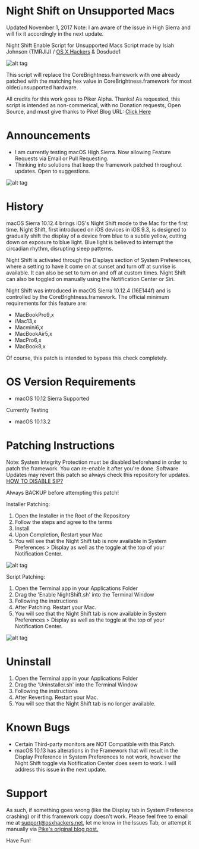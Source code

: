 # Night Shift on Unsupported Macs


Updated November 1, 2017 
Note: I am aware of the issue in High Sierra and will fix it accordingly in the next update.


Night Shift Enable Script for Unsupported Macs
Script made by Isiah Johnson (TMRJIJ) / [OS X Hackers](http://osxhackers.net/NightShift "OS X Hackers") & Dosdude1

![alt tag](http://osxhackers.net/img/sunsetLogo.jpg)

This script will replace the CoreBrightness.framework with one already patched with the matching hex value in CoreBrightness.framework for most older/unsupported hardware.

All credits for this work goes to Piker Alpha. Thanks!
As requested, this script is intended as non-commerical, with no Donation requests, Open Source, and must give thanks to Pike!
Blog URL: [Click Here](https://pikeralpha.wordpress.com/2017/01/30/4398/)

# Announcements

- I am currently testing macOS High Sierra. Now allowing Feature Requests via Email or Pull Requesting.
- Thinking into solutions that keep the framework patched throughout updates. Open to suggestions.

![alt tag](http://dl.osxhackers.net/.images/NightShift.png)

# History

macOS Sierra 10.12.4 brings iOS's Night Shift mode to the Mac for the first time. Night Shift, first introduced on iOS devices in iOS 9.3, is designed to gradually shift the display of a device from blue to a subtle yellow, cutting down on exposure to blue light. Blue light is believed to interrupt the circadian rhythm, disrupting sleep patterns. 

Night Shift is activated through the Displays section of System Preferences, where a setting to have it come on at sunset and turn off at sunrise is available. It can also be set to turn on and off at custom times. Night Shift can also be toggled on manually using the Notification Center or Siri. 

Night Shift was introduced in macOS Sierra 10.12.4 (16E144f) and is controlled by the CoreBrightness.framework. The official minimum requirements for this feature are: 

- MacBookPro9,x
- iMac13,x
- Macmini6,x
- MacBookAir5,x
- MacPro6,x
- MacBook8,x

Of course, this patch is intended to bypass this check completely.

# OS Version Requirements

- macOS 10.12 Sierra Supported

Currently Testing 

- macOS 10.13.2 



# Patching Instructions

Note: System Integrity Protection must be disabled beforehand in order to patch the framework. You can re-enable it after you're done. Software Updates may revert this patch so always check this repository for updates. [HOW TO DISABLE SIP?](http://apple.stackexchange.com/questions/208478/how-do-i-disable-system-integrity-protection-sip-aka-rootless-on-os-x-10-11 )

Always BACKUP before attempting this patch!

Installer Patching:

1. Open the Installer in the Root of the Repository
2. Follow the steps and agree to the terms 
3. Install
4. Upon Completion, Restart your Mac
5. You will see that the Night Shift tab is now available in System Preferences > Display as well as the toggle at the top of your Notification Center.

![alt tag](http://dl.osxhackers.net/.images/NS_Installer.png)

Script Patching:

1. Open the Terminal app in your Applications Folder
2. Drag the 'Enable NightShift.sh' into the Terminal Window
3. Following the instructions
4. After Patching. Restart your Mac.
5. You will see that the Night Shift tab is now available in System Preferences > Display as well as the toggle at the top of your Notification Center.

![alt tag](http://dl.osxhackers.net/.images/NS_Script.png)

# Uninstall

1. Open the Terminal app in your Applications Folder
2. Drag the 'Uninstaller.sh' into the Terminal Window
3. Following the instructions
4. After Reverting. Restart your Mac.
5. You will see that the Night Shift tab is no longer available.
    

# Known Bugs

- Certain Third-party monitors are NOT Compatible with this Patch.
- macOS 10.13  has alterations in the Framework that will result in the Display Preference in System Preferences to not work, however the Night Shift toggle via Notification Center does seem to work. I will address this issue in the next update.



# Support

As such, if something goes wrong (like the Display tab in System Preference crashing) or if this framework copy doesn't work. Please feel free to email me at support@osxhackers.net, let me know in the Issues Tab, or attempt it manually via [Pike's original blog post.](https://pikeralpha.wordpress.com/2017/01/30/4398/)

Have Fun!



